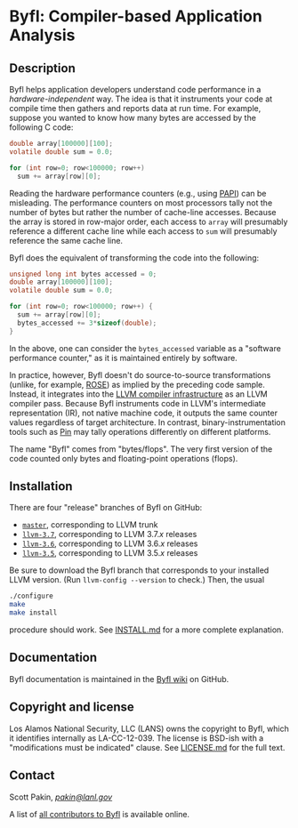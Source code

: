 Byfl: Compiler-based Application Analysis
=========================================

Description
-----------

Byfl helps application developers understand code performance in a _hardware-independent_ way.  The idea is that it instruments your code at compile time then gathers and reports data at run time.  For example, suppose you wanted to know how many bytes are accessed by the following C code:
```C
double array[100000][100];
volatile double sum = 0.0;

for (int row=0; row<100000; row++)
  sum += array[row][0];
```

Reading the hardware performance counters (e.g., using [PAPI](http://icl.cs.utk.edu/papi/)) can be misleading.  The performance counters on most processors tally not the number of bytes but rather the number of cache-line accesses.  Because the array is stored in row-major order, each access to `array` will presumably reference a different cache line while each access to `sum` will presumably reference the same cache line.

Byfl does the equivalent of transforming the code into the following:
```C
unsigned long int bytes accessed = 0;
double array[100000][100];
volatile double sum = 0.0;

for (int row=0; row<100000; row++) {
  sum += array[row][0];
  bytes_accessed += 3*sizeof(double);
}
```

In the above, one can consider the `bytes_accessed` variable as a "software performance counter," as it is maintained entirely by software.

In practice, however, Byfl doesn't do source-to-source transformations (unlike, for example, [ROSE](http://www.rosecompiler.org/)) as implied by the preceding code sample.  Instead, it integrates into the [LLVM compiler infrastructure](http://www.llvm.org/) as an LLVM compiler pass.  Because Byfl instruments code in LLVM's intermediate representation (IR), not native machine code, it outputs the same counter values regardless of target architecture.  In contrast, binary-instrumentation tools such as [Pin](https://software.intel.com/en-us/articles/pin-a-dynamic-binary-instrumentation-tool) may tally operations differently on different platforms.

The name "Byfl" comes from "bytes/flops".  The very first version of the code counted only bytes and floating-point operations (flops).

Installation
------------

There are four "release" branches of Byfl on GitHub:

  * [`master`](https://github.com/losalamos/Byfl), corresponding to LLVM trunk
  * [`llvm-3.7`](https://github.com/losalamos/Byfl/tree/llvm-3.7), corresponding to LLVM 3.7._x_ releases
  * [`llvm-3.6`](https://github.com/losalamos/Byfl/tree/llvm-3.6), corresponding to LLVM 3.6._x_ releases
  * [`llvm-3.5`](https://github.com/losalamos/Byfl/tree/llvm-3.5), corresponding to LLVM 3.5._x_ releases

Be sure to download the Byfl branch that corresponds to your installed LLVM version.  (Run `llvm-config --version` to check.)  Then, the usual
```bash
./configure
make
make install
```
procedure should work.  See [INSTALL.md](https://github.com/losalamos/Byfl/blob/master/INSTALL.md) for a more complete explanation.

Documentation
-------------

Byfl documentation is maintained in the [Byfl wiki](https://github.com/losalamos/Byfl/wiki) on GitHub.

Copyright and license
---------------------

Los Alamos National Security, LLC (LANS) owns the copyright to Byfl, which it identifies internally as LA-CC-12-039.  The license is BSD-ish with a "modifications must be indicated" clause.  See [LICENSE.md](https://github.com/losalamos/Byfl/blob/master/LICENSE.md) for the full text.

Contact
-------

Scott Pakin, [_pakin@lanl.gov_](mailto:pakin@lanl.gov)

A list of [all contributors to Byfl](https://github.com/losalamos/Byfl/wiki/contributors) is available online.
